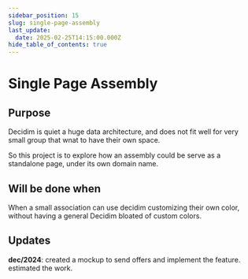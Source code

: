 ```yaml
---
sidebar_position: 15
slug: single-page-assembly
last_update:
  date: 2025-02-25T14:15:00.000Z
hide_table_of_contents: true
---
```


# Single Page Assembly

## Purpose


Decidim is quiet a huge data architecture, and does not fit well for very small group that wnat to have their own space.


So this project is to explore how an assembly could be serve as a standalone page, under its own domain name.


## Will be done when


When a small association can use decidim customizing their own color, without having a general Decidim bloated of custom colors.


## Updates


**dec/2024**: created a mockup to send offers and implement the feature. estimated the work.



<figure>
  <img src="/storage/1740506502793.jpeg" alt="" />
  <figcaption>
  
    
  
  </figcaption>
</figure>





